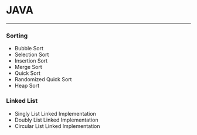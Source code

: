 # JAVA
***
### Sorting
* Bubble Sort
* Selection Sort
* Insertion Sort
* Merge Sort
* Quick Sort
* Randomized Quick Sort
* Heap Sort

### Linked List
* Singly List Linked Implementation
* Doubly List Linked Implementation
* Circular List Linked Implementation

